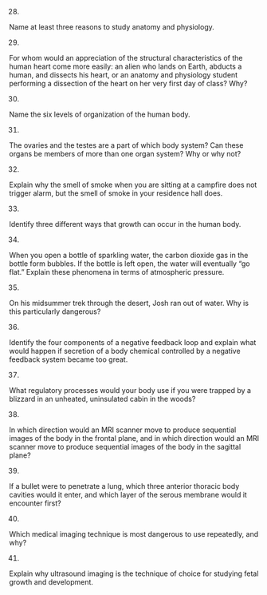 28. 

Name at least three reasons to study anatomy and physiology.

29. 

For whom would an appreciation of the structural characteristics of the human
heart come more easily: an alien who lands on Earth, abducts a human, and
dissects his heart, or an anatomy and physiology student performing a
dissection of the heart on her very first day of class? Why?

30. 

Name the six levels of organization of the human body.

31. 

The ovaries and the testes are a part of which body system? Can these organs
be members of more than one organ system? Why or why not?

32. 

Explain why the smell of smoke when you are sitting at a campfire does not
trigger alarm, but the smell of smoke in your residence hall does.

33. 

Identify three different ways that growth can occur in the human body.

34. 

When you open a bottle of sparkling water, the carbon dioxide gas in the
bottle form bubbles. If the bottle is left open, the water will eventually “go
flat.” Explain these phenomena in terms of atmospheric pressure.

35. 

On his midsummer trek through the desert, Josh ran out of water. Why is this
particularly dangerous?

36. 

Identify the four components of a negative feedback loop and explain what
would happen if secretion of a body chemical controlled by a negative feedback
system became too great.

37. 

What regulatory processes would your body use if you were trapped by a
blizzard in an unheated, uninsulated cabin in the woods?

38. 

In which direction would an MRI scanner move to produce sequential images of
the body in the frontal plane, and in which direction would an MRI scanner
move to produce sequential images of the body in the sagittal plane?

39. 

If a bullet were to penetrate a lung, which three anterior thoracic body
cavities would it enter, and which layer of the serous membrane would it
encounter first?

40. 

Which medical imaging technique is most dangerous to use repeatedly, and why?

41. 

Explain why ultrasound imaging is the technique of choice for studying fetal
growth and development.

